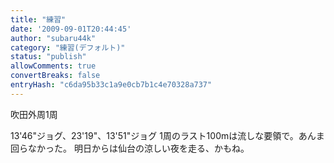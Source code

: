 ```yaml
---
title: "練習"
date: '2009-09-01T20:44:45'
author: "subaru44k"
category: "練習(デフォルト)"
status: "publish"
allowComments: true
convertBreaks: false
entryHash: "c6da95b33c1a9e0cb7b1c4e70328a737"
---
```

吹田外周1周

13'46"ジョグ、23'19"、13'51"ジョグ
1周のラスト100mは流しな要領で。あんま回らなかった。
明日からは仙台の涼しい夜を走る、かもね。
